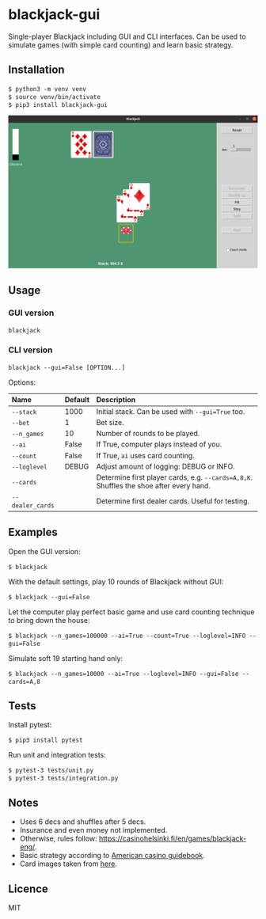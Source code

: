 # blackjack-gui
Single-player Blackjack including GUI and CLI interfaces. Can be used to simulate games (with simple card counting) 
and learn basic strategy.

## Installation
``` 
$ python3 -m venv venv
$ source venv/bin/activate
$ pip3 install blackjack-gui
```
<img src="blackjack_gui/images/bj-shot.png" alt="" width="600"/>

## Usage

### GUI version
```
blackjack
```

### CLI version
```
blackjack --gui=False [OPTION...]
```

Options:

| Name             | Default | Description                                                                             | 
|:-----------------|:--------|:----------------------------------------------------------------------------------------|
| `--stack`        | 1000    | Initial stack. Can be used with `--gui=True` too.                                       |
| `--bet`          | 1       | Bet size.                                                                               |
| `--n_games`      | 10      | Number of rounds to be played.                                                          |
| `--ai`           | False   | If True, computer plays instead of you.                                                 |
| `--count`        | False   | If True, `ai` uses card counting.                                                       |
| `--loglevel`     | DEBUG   | Adjust amount of logging: DEBUG or INFO.                                                |
| `--cards`        |         | Determine first player cards, e.g. `--cards=A,8,K`. Shuffles the shoe after every hand. |
| `--dealer_cards` |         | Determine first dealer cards. Useful for testing.                                       |


## Examples
Open the GUI version:
```
$ blackjack
```

With the default settings, play 10 rounds of Blackjack without GUI:
```
$ blackjack --gui=False
```

Let the computer play perfect basic game and use card counting technique to bring down the house:
```
$ blackjack --n_games=100000 --ai=True --count=True --loglevel=INFO --gui=False
```

Simulate soft 19 starting hand only:
```
$ blackjack --n_games=10000 --ai=True --loglevel=INFO --gui=False --cards=A,8
```

## Tests
Install pytest:
```
$ pip3 install pytest
```
Run unit and integration tests:
```
$ pytest-3 tests/unit.py
$ pytest-3 tests/integration.py
```


## Notes
* Uses 6 decs and shuffles after 5 decs.
* Insurance and even money not implemented.
* Otherwise, rules follow: https://casinohelsinki.fi/en/games/blackjack-eng/.
* Basic strategy according to [American casino guidebook](https://www.americancasinoguidebook.com/wp-content/uploads/2014/04/BJ-strategy-chart-for-web.pdf).
* Card images taken from [here](https://code.google.com/archive/p/vector-playing-cards/).

## Licence
MIT
